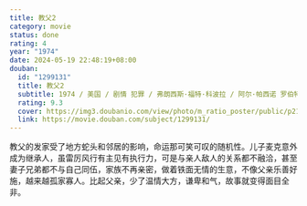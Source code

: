 ```yaml
---
title: 教父2
category: movie
status: done
rating: 4
year: "1974"
date: 2024-05-19 22:48:19+08:00
douban:
  id: "1299131"
  title: 教父2
  subtitle: 1974 / 美国 / 剧情 犯罪 / 弗朗西斯·福特·科波拉 / 阿尔·帕西诺 罗伯特·杜瓦尔
  rating: 9.3
  cover: https://img3.doubanio.com/view/photo/m_ratio_poster/public/p2194138787.jpg
  link: https://movie.douban.com/subject/1299131/
---
```


教父的发家受了地方蛇头和邻居的影响，命运那可笑可叹的随机性。儿子麦克意外成为继承人，虽雷厉风行有主见有执行力，可是与亲人敌人的关系都不融洽，甚至妻子兄弟都不与自己同伍，家族不再亲密，做着铁面无情的生意，不像父亲乐善好施，越来越孤家寡人。比起父亲，少了温情大方，谦卑和气，故事就变得面目全非。
